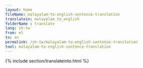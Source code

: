 ```yaml
---
layout: home
fileName: malayalam-to-english-sentence-translation
translatein: malayalam_to_english
folderName : translate
lang: zh-tw
from: ml
to: en
permalink: /zh-tw/malayalam-to-english-sentence-translation
tool: malayalam-to-english-sentence-translation
---
```

{% include section/translateinto.html %}